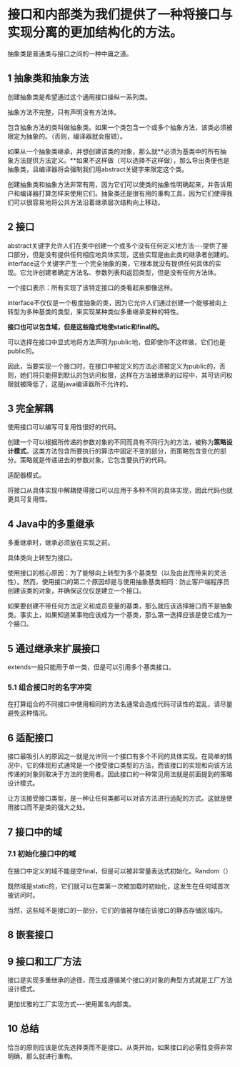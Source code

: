 # 接口和内部类为我们提供了一种将接口与实现分离的更加结构化的方法。 

抽象类是普通类与接口之间的一种中庸之道。

## 1 抽象类和抽象方法

创建抽象类是希望通过这个通用接口操纵一系列类。

抽象方法不完整，只有声明没有方法体。

包含抽象方法的类叫做抽象类。如果一个类包含一个或多个抽象方法，该类必须被限定为抽象的。（否则，编译器就会报错）。

如果从一个抽象类继承，并想创建该类的对象，那么就**必须为基类中的所有抽象方法提供方法定义。**如果不这样做（可以选择不这样做），那么导出类便也是抽象类，且编译器将会强制我们用abstract关键字来限定这个类。

创建抽象类和抽象方法非常有用，因为它们可以使类的抽象性明确起来，并告诉用户和编译器打算怎样来使用它们。抽象类还是很有用的重构工具，因为它们使得我们可以很容易地将公共方法沿着继承层次结构向上移动。

## 2 接口

abstract关键字允许人们在类中创建一个或多个没有任何定义地方法---提供了接口部分，但是没有提供任何相应地具体实现，这些实现是由此类的继承者创建的。interface这个关键字产生一个完全抽象的类，它根本就没有提供任何具体的实现。它允许创建者确定方法名、参数列表和返回类型，但是没有任何方法体。

一个接口表示：所有实现了该特定接口的类看起来都像这样。

interface不仅仅是一个极度抽象的类，因为它允许人们通过创建一个能够被向上转型为多种基类的类型，来实现某种类似多重继承变种的特性。

**接口也可以包含域，但是这些隐式地使static和final的。**

可以选择在接口中显式地将方法声明为public地，但即使你不这样做，它们也是public的。

因此，当要实现一个接口时，在接口中被定义的方法必须被定义为public的，否则，她们将只能得到默认的包访问权限，这样在方法被继承的过程中，其可访问权限就被降低了，这是java编译器所不允许的。

## 3 完全解耦

使用接口可以编写可复用性很好的代码。

创建一个可以根据所传递的参数对象的不同而具有不同行为的方法，被称为**策略设计模式**。这类方法包含所要执行的算法中固定不变的部分，而策略包含变化的部分。策略就是传递进去的参数对象，它包含要执行的代码。

适配器模式。

将接口从具体实现中解耦使得接口可以应用于多种不同的具体实现，因此代码也就更具可复用性。

## 4 Java中的多重继承

多重继承时，继承必须放在实现之前。

具体类向上转型为接口。

使用接口的核心原因：为了能够向上转型为多个基类型（以及由此而带来的灵活性）。然而，使用接口的第二个原因却是与使用抽象基类相同：防止客户端程序员创建该类的对象，并确保这仅仅是建立一个接口。

如果要创建不带任何方法定义和成员变量的基类，那么就应该选择接口而不是抽象类。事实上，如果知道某事物应该成为一个基类，那么第一选择应该是使它成为一个接口。

## 5 通过继承来扩展接口

extends一般只能用于单一类，但是可以引用多个基类接口。

### 5.1 组合接口时的名字冲突

在打算组合的不同接口中使用相同的方法名通常会造成代码可读性的混乱，请尽量避免这种情况。

## 6 适配接口

接口最吸引人的原因之一就是允许同一个接口有多个不同的具体实现。在简单的情况中，它的体现形式通常是一个接受接口类型的方法，而该接口的实现和向该方法传递的对象则取决于方法的使用者。因此接口的一种常见用法就是前面提到的策略设计模式。

让方法接受接口类型，是一种让任何类都可以对该方法进行适配的方式。这就是使用接口而不是类的强大之处。

## 7 接口中的域

### 7.1 初始化接口中的域

在接口中定义的域不能是空final，但是可以被非常量表达式初始化。Random（）

既然域是static的，它们就可以在类第一次被加载时初始化，这发生在任何域首次被访问时。

当然，这些域不是接口的一部分，它们的值被存储在该接口的静态存储区域内。

## 8 嵌套接口

## 9 接口和工厂方法

接口是实现多重继承的途径，而生成遵循某个接口的对象的典型方式就是工厂方法设计模式。

更加优雅的工厂实现方式---使用匿名内部类。

## 10 总结

恰当的原则应该是优先选择类而不是接口。从类开始，如果接口的必需性变得非常明确，那么就进行重构。